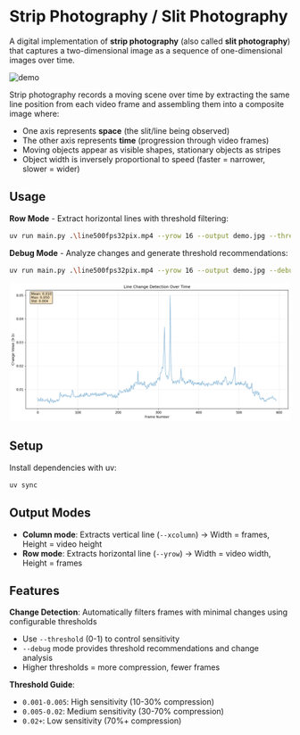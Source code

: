 # Strip Photography / Slit Photography

A digital implementation of **strip photography** (also called **slit photography**) that captures a two-dimensional image as a sequence of one-dimensional images over time.

![demo](demo.png)

Strip photography records a moving scene over time by extracting the same line position from each video frame and assembling them into a composite image where:
- One axis represents **space** (the slit/line being observed)
- The other axis represents **time** (progression through video frames)
- Moving objects appear as visible shapes, stationary objects as stripes
- Object width is inversely proportional to speed (faster = narrower, slower = wider)

## Usage

**Row Mode** - Extract horizontal lines with threshold filtering:
```bash
uv run main.py .\line500fps32pix.mp4 --yrow 16 --output demo.jpg --threshold 0.005
```

**Debug Mode** - Analyze changes and generate threshold recommendations:
```bash
uv run main.py .\line500fps32pix.mp4 --yrow 16 --output demo.jpg --debug
```
![debug view](demo_changes.png)

## Setup
Install dependencies with uv:
```bash
uv sync
```

## Output Modes
- **Column mode**: Extracts vertical line (`--xcolumn`) → Width = frames, Height = video height
- **Row mode**: Extracts horizontal line (`--yrow`) → Width = video width, Height = frames

## Features

**Change Detection**: Automatically filters frames with minimal changes using configurable thresholds
- Use `--threshold` (0-1) to control sensitivity
- `--debug` mode provides threshold recommendations and change analysis
- Higher thresholds = more compression, fewer frames

**Threshold Guide**:
- `0.001-0.005`: High sensitivity (10-30% compression)
- `0.005-0.02`: Medium sensitivity (30-70% compression)
- `0.02+`: Low sensitivity (70%+ compression)
